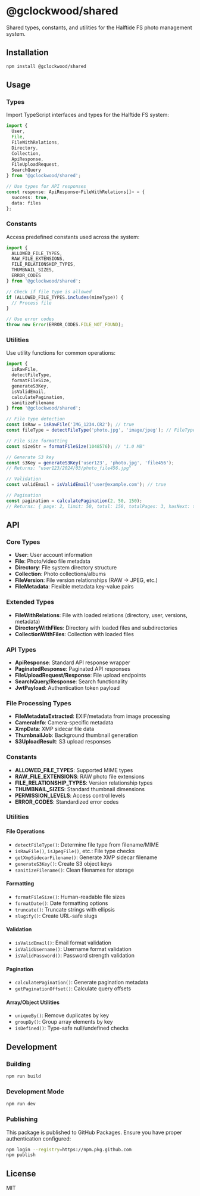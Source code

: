 # @gclockwood/shared

Shared types, constants, and utilities for the Halftide FS photo management system.

## Installation

```bash
npm install @gclockwood/shared
```

## Usage

### Types

Import TypeScript interfaces and types for the Halftide FS system:

```typescript
import { 
  User, 
  File, 
  FileWithRelations,
  Directory,
  Collection,
  ApiResponse,
  FileUploadRequest,
  SearchQuery 
} from '@gclockwood/shared';

// Use types for API responses
const response: ApiResponse<FileWithRelations[]> = {
  success: true,
  data: files
};
```

### Constants

Access predefined constants used across the system:

```typescript
import { 
  ALLOWED_FILE_TYPES,
  RAW_FILE_EXTENSIONS,
  FILE_RELATIONSHIP_TYPES,
  THUMBNAIL_SIZES,
  ERROR_CODES 
} from '@gclockwood/shared';

// Check if file type is allowed
if (ALLOWED_FILE_TYPES.includes(mimeType)) {
  // Process file
}

// Use error codes
throw new Error(ERROR_CODES.FILE_NOT_FOUND);
```

### Utilities

Use utility functions for common operations:

```typescript
import { 
  isRawFile,
  detectFileType,
  formatFileSize,
  generateS3Key,
  isValidEmail,
  calculatePagination,
  sanitizeFilename
} from '@gclockwood/shared';

// File type detection
const isRaw = isRawFile('IMG_1234.CR2'); // true
const fileType = detectFileType('photo.jpg', 'image/jpeg'); // FileType.jpeg

// File size formatting
const sizeStr = formatFileSize(1048576); // "1.0 MB"

// Generate S3 key
const s3Key = generateS3Key('user123', 'photo.jpg', 'file456');
// Returns: "user123/2024/03/photo_file456.jpg"

// Validation
const validEmail = isValidEmail('user@example.com'); // true

// Pagination
const pagination = calculatePagination(2, 50, 150);
// Returns: { page: 2, limit: 50, total: 150, totalPages: 3, hasNext: true, hasPrev: true }
```

## API

### Core Types

- **User**: User account information
- **File**: Photo/video file metadata
- **Directory**: File system directory structure
- **Collection**: Photo collections/albums
- **FileVersion**: File version relationships (RAW → JPEG, etc.)
- **FileMetadata**: Flexible metadata key-value pairs

### Extended Types

- **FileWithRelations**: File with loaded relations (directory, user, versions, metadata)
- **DirectoryWithFiles**: Directory with loaded files and subdirectories
- **CollectionWithFiles**: Collection with loaded files

### API Types

- **ApiResponse<T>**: Standard API response wrapper
- **PaginatedResponse<T>**: Paginated API responses
- **FileUploadRequest/Response**: File upload endpoints
- **SearchQuery/Response**: Search functionality
- **JwtPayload**: Authentication token payload

### File Processing Types

- **FileMetadataExtracted**: EXIF/metadata from image processing
- **CameraInfo**: Camera-specific metadata
- **XmpData**: XMP sidecar file data
- **ThumbnailJob**: Background thumbnail generation
- **S3UploadResult**: S3 upload responses

### Constants

- **ALLOWED_FILE_TYPES**: Supported MIME types
- **RAW_FILE_EXTENSIONS**: RAW photo file extensions
- **FILE_RELATIONSHIP_TYPES**: Version relationship types
- **THUMBNAIL_SIZES**: Standard thumbnail dimensions
- **PERMISSION_LEVELS**: Access control levels
- **ERROR_CODES**: Standardized error codes

### Utilities

#### File Operations
- `detectFileType()`: Determine file type from filename/MIME
- `isRawFile()`, `isJpegFile()`, etc.: File type checks
- `getXmpSidecarFilename()`: Generate XMP sidecar filename
- `generateS3Key()`: Create S3 object keys
- `sanitizeFilename()`: Clean filenames for storage

#### Formatting
- `formatFileSize()`: Human-readable file sizes
- `formatDate()`: Date formatting options
- `truncate()`: Truncate strings with ellipsis
- `slugify()`: Create URL-safe slugs

#### Validation
- `isValidEmail()`: Email format validation
- `isValidUsername()`: Username format validation
- `isValidPassword()`: Password strength validation

#### Pagination
- `calculatePagination()`: Generate pagination metadata
- `getPaginationOffset()`: Calculate query offsets

#### Array/Object Utilities
- `uniqueBy()`: Remove duplicates by key
- `groupBy()`: Group array elements by key
- `isDefined()`: Type-safe null/undefined checks

## Development

### Building

```bash
npm run build
```

### Development Mode

```bash
npm run dev
```

### Publishing

This package is published to GitHub Packages. Ensure you have proper authentication configured:

```bash
npm login --registry=https://npm.pkg.github.com
npm publish
```

## License

MIT